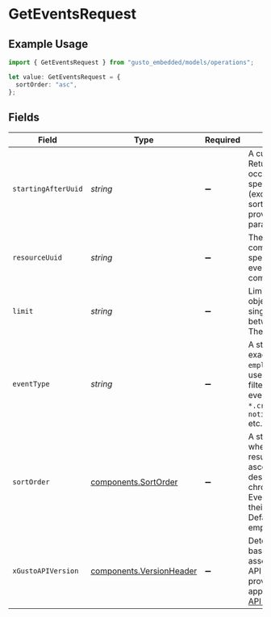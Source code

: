 # GetEventsRequest

## Example Usage

```typescript
import { GetEventsRequest } from "gusto_embedded/models/operations";

let value: GetEventsRequest = {
  sortOrder: "asc",
};
```

## Fields

| Field                                                                                                                                                                                                                        | Type                                                                                                                                                                                                                         | Required                                                                                                                                                                                                                     | Description                                                                                                                                                                                                                  | Example                                                                                                                                                                                                                      |
| ---------------------------------------------------------------------------------------------------------------------------------------------------------------------------------------------------------------------------- | ---------------------------------------------------------------------------------------------------------------------------------------------------------------------------------------------------------------------------- | ---------------------------------------------------------------------------------------------------------------------------------------------------------------------------------------------------------------------------- | ---------------------------------------------------------------------------------------------------------------------------------------------------------------------------------------------------------------------------- | ---------------------------------------------------------------------------------------------------------------------------------------------------------------------------------------------------------------------------- |
| `startingAfterUuid`                                                                                                                                                                                                          | *string*                                                                                                                                                                                                                     | :heavy_minus_sign:                                                                                                                                                                                                           | A cursor for pagination. Returns all events occuring after the specified UUID (exclusive). Events are sorted according to the provided sort_order param.                                                                     |                                                                                                                                                                                                                              |
| `resourceUuid`                                                                                                                                                                                                               | *string*                                                                                                                                                                                                                     | :heavy_minus_sign:                                                                                                                                                                                                           | The UUID of the company. If not specified, will return all events for all companies.                                                                                                                                         |                                                                                                                                                                                                                              |
| `limit`                                                                                                                                                                                                                      | *string*                                                                                                                                                                                                                     | :heavy_minus_sign:                                                                                                                                                                                                           | Limits the number of objects returned in a single response, between 1 and 100. The default is 25                                                                                                                             |                                                                                                                                                                                                                              |
| `eventType`                                                                                                                                                                                                                  | *string*                                                                                                                                                                                                                     | :heavy_minus_sign:                                                                                                                                                                                                           | A string containing the exact event name (e.g. `employee.created`), or use a wildcard match to filter for a group of events (e.g. `employee.*`, `*.created`, `notification.*.created` etc.)                                  |                                                                                                                                                                                                                              |
| `sortOrder`                                                                                                                                                                                                                  | [components.SortOrder](../../models/components/sortorder.md)                                                                                                                                                                 | :heavy_minus_sign:                                                                                                                                                                                                           | A string indicating whether to sort resulting events in ascending (asc) or descending (desc) chronological order. Events are sorted by their `timestamp`. Defaults to asc if left empty.                                     | asc                                                                                                                                                                                                                          |
| `xGustoAPIVersion`                                                                                                                                                                                                           | [components.VersionHeader](../../models/components/versionheader.md)                                                                                                                                                         | :heavy_minus_sign:                                                                                                                                                                                                           | Determines the date-based API version associated with your API call. If none is provided, your application's [minimum API version](https://docs.gusto.com/embedded-payroll/docs/api-versioning#minimum-api-version) is used. |                                                                                                                                                                                                                              |